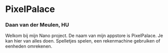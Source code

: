 # PixelPalace
### Daan van der Meulen, HU
Welkom bij mijn Nano project. De naam van mijn appstore is PixelPalace. Je kan hier van alles doen.
Spelletjes spelen, een rekenmachine gebruiken of eenheden omrekenen.